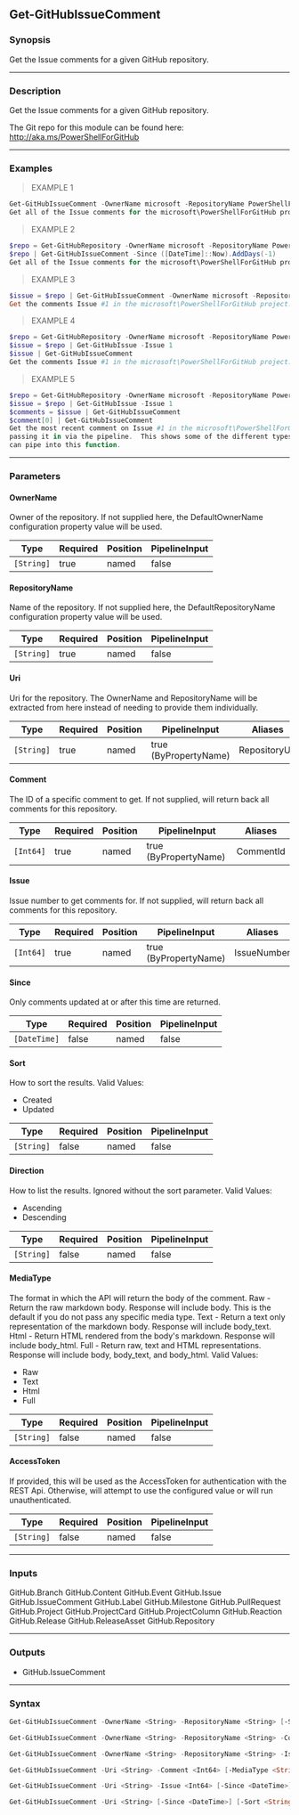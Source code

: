 Get-GitHubIssueComment
----------------------

### Synopsis
Get the Issue comments for a given GitHub repository.

---

### Description

Get the Issue comments for a given GitHub repository.

The Git repo for this module can be found here: http://aka.ms/PowerShellForGitHub

---

### Examples
> EXAMPLE 1

```PowerShell
Get-GitHubIssueComment -OwnerName microsoft -RepositoryName PowerShellForGitHub
Get all of the Issue comments for the microsoft\PowerShellForGitHub project.
```
> EXAMPLE 2

```PowerShell
$repo = Get-GitHubRepository -OwnerName microsoft -RepositoryName PowerShellForGitHub
$repo | Get-GitHubIssueComment -Since ([DateTime]::Now).AddDays(-1)
Get all of the Issue comments for the microsoft\PowerShellForGitHub project since yesterday.
```
> EXAMPLE 3

```PowerShell
$issue = $repo | Get-GitHubIssueComment -OwnerName microsoft -RepositoryName PowerShellForGitHub -Issue 1
Get the comments Issue #1 in the microsoft\PowerShellForGitHub project.
```
> EXAMPLE 4

```PowerShell
$repo = Get-GitHubRepository -OwnerName microsoft -RepositoryName PowerShellForGitHub
$issue = $repo | Get-GitHubIssue -Issue 1
$issue | Get-GitHubIssueComment
Get the comments Issue #1 in the microsoft\PowerShellForGitHub project.
```
> EXAMPLE 5

```PowerShell
$repo = Get-GitHubRepository -OwnerName microsoft -RepositoryName PowerShellForGitHub
$issue = $repo | Get-GitHubIssue -Issue 1
$comments = $issue | Get-GitHubIssueComment
$comment[0] | Get-GitHubIssueComment
Get the most recent comment on Issue #1 in the microsoft\PowerShellForGitHub project by
passing it in via the pipeline.  This shows some of the different types of objects you
can pipe into this function.
```

---

### Parameters
#### **OwnerName**
Owner of the repository.
If not supplied here, the DefaultOwnerName configuration property value will be used.

|Type      |Required|Position|PipelineInput|
|----------|--------|--------|-------------|
|`[String]`|true    |named   |false        |

#### **RepositoryName**
Name of the repository.
If not supplied here, the DefaultRepositoryName configuration property value will be used.

|Type      |Required|Position|PipelineInput|
|----------|--------|--------|-------------|
|`[String]`|true    |named   |false        |

#### **Uri**
Uri for the repository.
The OwnerName and RepositoryName will be extracted from here instead of needing to provide
them individually.

|Type      |Required|Position|PipelineInput        |Aliases      |
|----------|--------|--------|---------------------|-------------|
|`[String]`|true    |named   |true (ByPropertyName)|RepositoryUrl|

#### **Comment**
The ID of a specific comment to get. If not supplied, will return back all comments for this repository.

|Type     |Required|Position|PipelineInput        |Aliases  |
|---------|--------|--------|---------------------|---------|
|`[Int64]`|true    |named   |true (ByPropertyName)|CommentId|

#### **Issue**
Issue number to get comments for. If not supplied, will return back all comments for this repository.

|Type     |Required|Position|PipelineInput        |Aliases    |
|---------|--------|--------|---------------------|-----------|
|`[Int64]`|true    |named   |true (ByPropertyName)|IssueNumber|

#### **Since**
Only comments updated at or after this time are returned.

|Type        |Required|Position|PipelineInput|
|------------|--------|--------|-------------|
|`[DateTime]`|false   |named   |false        |

#### **Sort**
How to sort the results.
Valid Values:

* Created
* Updated

|Type      |Required|Position|PipelineInput|
|----------|--------|--------|-------------|
|`[String]`|false   |named   |false        |

#### **Direction**
How to list the results. Ignored without the sort parameter.
Valid Values:

* Ascending
* Descending

|Type      |Required|Position|PipelineInput|
|----------|--------|--------|-------------|
|`[String]`|false   |named   |false        |

#### **MediaType**
The format in which the API will return the body of the comment.
Raw  - Return the raw markdown body.
       Response will include body.
       This is the default if you do not pass any specific media type.
Text - Return a text only representation of the markdown body.
       Response will include body_text.
Html - Return HTML rendered from the body's markdown.
       Response will include body_html.
Full - Return raw, text and HTML representations.
       Response will include body, body_text, and body_html.
Valid Values:

* Raw
* Text
* Html
* Full

|Type      |Required|Position|PipelineInput|
|----------|--------|--------|-------------|
|`[String]`|false   |named   |false        |

#### **AccessToken**
If provided, this will be used as the AccessToken for authentication with the
REST Api.  Otherwise, will attempt to use the configured value or will run unauthenticated.

|Type      |Required|Position|PipelineInput|
|----------|--------|--------|-------------|
|`[String]`|false   |named   |false        |

---

### Inputs
GitHub.Branch
GitHub.Content
GitHub.Event
GitHub.Issue
GitHub.IssueComment
GitHub.Label
GitHub.Milestone
GitHub.PullRequest
GitHub.Project
GitHub.ProjectCard
GitHub.ProjectColumn
GitHub.Reaction
GitHub.Release
GitHub.ReleaseAsset
GitHub.Repository

---

### Outputs
* GitHub.IssueComment

---

### Syntax
```PowerShell
Get-GitHubIssueComment -OwnerName <String> -RepositoryName <String> [-Since <DateTime>] [-Sort <String>] [-Direction <String>] [-MediaType <String>] [-AccessToken <String>] [<CommonParameters>]
```
```PowerShell
Get-GitHubIssueComment -OwnerName <String> -RepositoryName <String> -Comment <Int64> [-MediaType <String>] [-AccessToken <String>] [<CommonParameters>]
```
```PowerShell
Get-GitHubIssueComment -OwnerName <String> -RepositoryName <String> -Issue <Int64> [-Since <DateTime>] [-MediaType <String>] [-AccessToken <String>] [<CommonParameters>]
```
```PowerShell
Get-GitHubIssueComment -Uri <String> -Comment <Int64> [-MediaType <String>] [-AccessToken <String>] [<CommonParameters>]
```
```PowerShell
Get-GitHubIssueComment -Uri <String> -Issue <Int64> [-Since <DateTime>] [-MediaType <String>] [-AccessToken <String>] [<CommonParameters>]
```
```PowerShell
Get-GitHubIssueComment -Uri <String> [-Since <DateTime>] [-Sort <String>] [-Direction <String>] [-MediaType <String>] [-AccessToken <String>] [<CommonParameters>]
```
